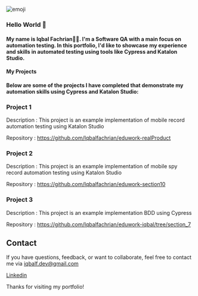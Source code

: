 ![emoji](https://github.com/Iqbalfachrian/Iqbalfachrian/assets/101652940/3bfd8cb1-3670-4a98-adfc-3c3f800ead49)

### Hello World 👋

#### My name is Iqbal Fachrian👨‍💻. I'm a Software QA with a main focus on automation testing. In this portfolio, I'd like to showcase my experience and skills in automated testing using tools like Cypress and Katalon Studio.

#### My Projects 

#### Below are some of the projects I have completed that demonstrate my automation skills using Cypress and Katalon Studio:

### Project 1

Description : This project is an example implementation of mobile record automation testing using Katalon Studio

Repository : https://github.com/Iqbalfachrian/eduwork-realProduct

### Project 2

Description : This project is an example implementation of mobile spy record automation testing using Katalon Studio

Repository : https://github.com/Iqbalfachrian/eduwork-section10

### Project 3

Description : This project is an example implementation BDD using Cypress

Repository : https://github.com/Iqbalfachrian/eduwork-iqbal/tree/section_7

## Contact

If you have questions, feedback, or want to collaborate, feel free to contact me via iqbalf.dev@gmail.com



[Linkedin](linkedin.com/in/iqbalfachrian)

Thanks for visiting my portfolio!


